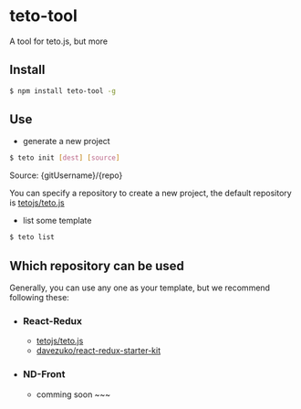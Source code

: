 # teto-tool

A tool for teto.js, but more

## Install

```bash
$ npm install teto-tool -g
```

## Use

- generate a new project

```bash
$ teto init [dest] [source]
```
Source: {gitUsername}/{repo}

You can specify a repository to create a new project, the default repository is [tetojs/teto.js](https://github.com/tetojs/teto.js)

- list some template

```bash
$ teto list
```

## Which repository can be used

Generally, you can use any one as your template, but we recommend following these:

- ### React-Redux

  - [tetojs/teto.js](https://github.com/tetojs/teto.js)
  - [davezuko/react-redux-starter-kit](https://github.com/davezuko/react-redux-starter-kit)

- ### ND-Front

  - comming soon ~~~
